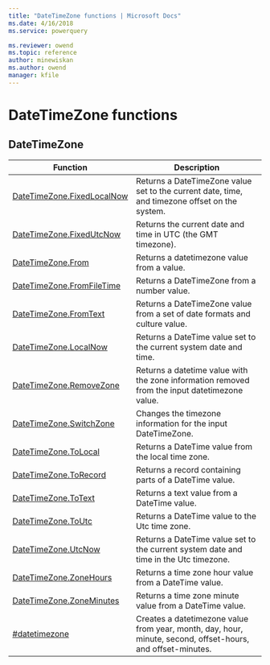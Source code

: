 ```yaml
---
title: "DateTimeZone functions | Microsoft Docs"
ms.date: 4/16/2018
ms.service: powerquery

ms.reviewer: owend
ms.topic: reference
author: minewiskan
ms.author: owend
manager: kfile
---
```

# DateTimeZone functions
 
  
## <a name="__toc360789069"></a>DateTimeZone  
  
|Function|Description|  
|------------|---------------|  
|[DateTimeZone.FixedLocalNow](datetimezone-fixedlocalnow.md)|Returns a DateTimeZone value set to the current date, time, and timezone offset on the system.|  
|[DateTimeZone.FixedUtcNow](datetimezone-fixedutcnow.md)|Returns the current date and time in UTC (the GMT timezone).|  
|[DateTimeZone.From](datetimezone-from.md)|Returns a datetimezone value from a value.|  
|[DateTimeZone.FromFileTime](datetimezone-fromfiletime.md)|Returns a DateTimeZone from a number value.|  
|[DateTimeZone.FromText](datetimezone-fromtext.md)|Returns a DateTimeZone value from a set of date formats and culture value.|  
|[DateTimeZone.LocalNow](datetimezone-localnow.md)|Returns a DateTime value set to the current system date and time.|  
|[DateTimeZone.RemoveZone](datetimezone-removezone.md)|Returns a datetime value with the zone information removed from the input datetimezone value.|  
|[DateTimeZone.SwitchZone](datetimezone-switchzone.md)|Changes the timezone information for the input DateTimeZone.|  
|[DateTimeZone.ToLocal](datetimezone-tolocal.md)|Returns a DateTime value from the local time zone.|  
|[DateTimeZone.ToRecord](datetimezone-torecord.md)|Returns a record containing parts of a DateTime value.|  
|[DateTimeZone.ToText](datetimezone-totext.md)|Returns a text value from a DateTime value.|  
|[DateTimeZone.ToUtc](datetimezone-toutc.md)|Returns a DateTime value to the Utc time zone.|  
|[DateTimeZone.UtcNow](datetimezone-utcnow.md)|Returns a DateTime value set to the current system date and time in the Utc timezone.|  
|[DateTimeZone.ZoneHours](datetimezone-zonehours.md)|Returns a time zone hour value from a DateTime value.|  
|[DateTimeZone.ZoneMinutes](datetimezone-zoneminutes.md)|Returns a time zone minute value from a DateTime value.|
|[#datetimezone](sharpdatetimezone.md)|Creates a datetimezone value from year, month, day, hour, minute, second, offset-hours, and offset-minutes.|
  
